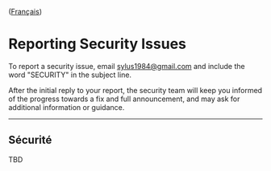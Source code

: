 ([Français](#sécurité))

# Reporting Security Issues

To report a security issue, email [sylus1984@gmail.com](mailto:sylus1984@gmail.com) and include the word "SECURITY" in the subject line.

After the initial reply to your report, the security team will keep you informed of the progress towards a fix and full announcement, and may ask for additional information or guidance.
______________________

## Sécurité

TBD